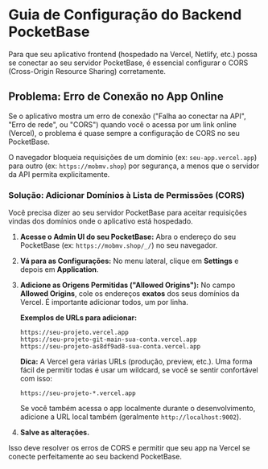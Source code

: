 # Guia de Configuração do Backend PocketBase

Para que seu aplicativo frontend (hospedado na Vercel, Netlify, etc.) possa se conectar ao seu servidor PocketBase, é essencial configurar o CORS (Cross-Origin Resource Sharing) corretamente.

## Problema: Erro de Conexão no App Online

Se o aplicativo mostra um erro de conexão ("Falha ao conectar na API", "Erro de rede", ou "CORS") quando você o acessa por um link online (Vercel), o problema é quase sempre a configuração de CORS no seu PocketBase.

O navegador bloqueia requisições de um domínio (ex: `seu-app.vercel.app`) para outro (ex: `https://mobmv.shop`) por segurança, a menos que o servidor da API permita explicitamente.

### Solução: Adicionar Domínios à Lista de Permissões (CORS)

Você precisa dizer ao seu servidor PocketBase para aceitar requisições vindas dos domínios onde o aplicativo está hospedado.

1.  **Acesse o Admin UI do seu PocketBase:**
    Abra o endereço do seu PocketBase (ex: `https://mobmv.shop/_/`) no seu navegador.

2.  **Vá para as Configurações:**
    No menu lateral, clique em **Settings** e depois em **Application**.

3.  **Adicione as Origens Permitidas ("Allowed Origins"):**
    No campo **Allowed Origins**, cole os endereços **exatos** dos seus domínios da Vercel. É importante adicionar todos, um por linha.

    **Exemplos de URLs para adicionar:**
    ```
    https://seu-projeto.vercel.app
    https://seu-projeto-git-main-sua-conta.vercel.app
    https://seu-projeto-as8df9ad8-sua-conta.vercel.app
    ```

    **Dica:** A Vercel gera várias URLs (produção, preview, etc.). Uma forma fácil de permitir todas é usar um wildcard, se você se sentir confortável com isso:
    ```
    https://seu-projeto-*.vercel.app
    ```
    
    Se você também acessa o app localmente durante o desenvolvimento, adicione a URL local também (geralmente `http://localhost:9002`).

4.  **Salve as alterações.**

Isso deve resolver os erros de CORS e permitir que seu app na Vercel se conecte perfeitamente ao seu backend PocketBase.
